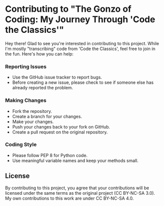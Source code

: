 # Contributing to "The Gonzo of Coding: My Journey Through 'Code the Classics'"
Hey there! Glad to see you're interested in contributing to this project. While I'm mostly "transcribing" code from 'Code the Classics', feel free to join in the fun. Here's how you can help:

### Reporting Issues
* Use the GitHub issue tracker to report bugs.
* Before creating a new issue, please check to see if someone else has already reported the problem.
### Making Changes
* Fork the repository.
* Create a branch for your changes.
* Make your changes.
* Push your changes back to your fork on GitHub.
* Create a pull request on the original repository.
### Coding Style
* Please follow PEP 8 for Python code.
* Use meaningful variable names and keep your methods small.

## License

By contributing to this project, you agree that your contributions will be licensed under the same terms as the original project (CC BY-NC-SA 3.0). My own contributions to this work are under CC BY-NC-SA 4.0.

